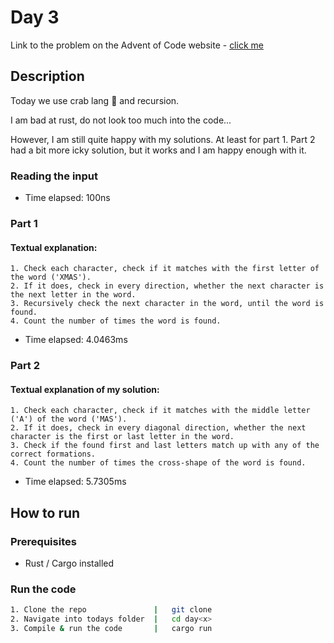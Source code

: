 # Day 3

Link to the problem on the Advent of Code website - [click me](https://adventofcode.com/2024/day/4)

## Description

Today we use crab lang 🦀 and recursion.

I am bad at rust, do not look too much into the code...

However, I am still quite happy with my solutions. At least for part 1. Part 2 had a bit more icky solution, but it works and I am happy enough with it.

### Reading the input

- Time elapsed: 100ns

### Part 1

#### Textual explanation:

```
1. Check each character, check if it matches with the first letter of the word ('XMAS').
2. If it does, check in every direction, whether the next character is the next letter in the word.
3. Recursively check the next character in the word, until the word is found. 
4. Count the number of times the word is found.
```

- Time elapsed: 4.0463ms 

### Part 2

#### Textual explanation of my solution:
```
1. Check each character, check if it matches with the middle letter ('A') of the word ('MAS').
2. If it does, check in every diagonal direction, whether the next character is the first or last letter in the word.
3. Check if the found first and last letters match up with any of the correct formations.
4. Count the number of times the cross-shape of the word is found.
```

- Time elapsed: 5.7305ms 

## How to run

### Prerequisites

- Rust / Cargo installed

### Run the code

```bash
1. Clone the repo               |   git clone
2. Navigate into todays folder  |   cd day<x>
3. Compile & run the code       |   cargo run
```

